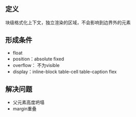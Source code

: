 ## 定义

块级格式化上下文，独立渲染的区域，不会影响到边界外的元素

## 形成条件

- float
- position：absolute fixed
- overflow： 不为visible
- display：inline-block table-cell table-caption flex 

## 解决问题

- 父元素高度坍塌
- margin重叠


